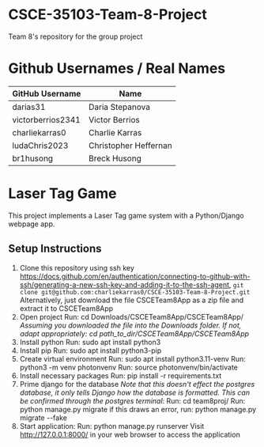 # CSCE-35103-Team-8-Project
Team 8's repository for the group project

# Github Usernames / Real Names
| GitHub Username   | Name                 |
|-------------------|----------------------|
| darias31          | Daria Stepanova      |
| victorberrios2341 | Victor Berrios       |
| charliekarras0    | Charlie Karras       |
| ludaChris2023     | Christopher Heffernan|
| br1husong         | Breck Husong         |

# Laser Tag Game

This project implements a Laser Tag game system with a Python/Django webpage app.

## Setup Instructions

1. Clone this repository using ssh key https://docs.github.com/en/authentication/connecting-to-github-with-ssh/generating-a-new-ssh-key-and-adding-it-to-the-ssh-agent, ```git clone git@github.com:charliekarras0/CSCE-35103-Team-8-Project.git```
	Alternatively, just download the file CSCETeam8App as a zip file and extract it to CSCETeam8App
2. Open project 
	Run: cd Downloads/CSCETeam8App/CSCETeam8App/
	*Assuming you downloaded the file into the Downloads folder. If not, adapt appropriately: cd path_to_dir/CSCETeam8App/CSCETeam8App*
3. Install python
	Run: sudo apt install python3
4. Install pip 
	Run: sudo apt install python3-pip
5. Create virtual environment
    Run: sudo apt install python3.11-venv
    Run: python3 -m venv photonvenv
    Run: source photonvenv/bin/activate
6. Install necessary packages
	Run: pip install -r requirements.txt
7. Prime django for the database *Note that this doesn't effect the postgres database, it only tells Django how the database is formatted. This can be confirmed through the postgres terminal*:
	Run: cd team8proj/
	Run: python manage.py migrate
		if this draws an error, 
			run: python manage.py migrate --fake
8. Start application:
	Run: python manage.py runserver
    Visit http://127.0.0.1:8000/ in your web browser to access the application
